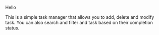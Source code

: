 Hello

This is a simple task manager that allows you to add, delete and modify task. You can also search and filter and task based on their completion status.

